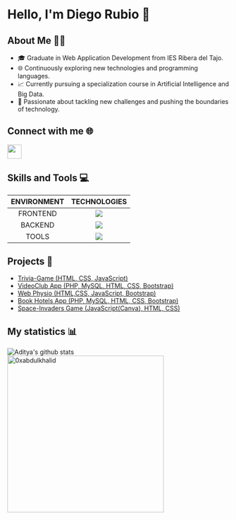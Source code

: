 ### <h1> Hello, I'm Diego Rubio 👋 </h1>

## About Me 🧑‍💻
- 🎓 Graduate in Web Application Development from IES Ribera del Tajo.
- 🌐 Continuously exploring new technologies and programming languages.
- 📈 Currently pursuing a specialization course in Artificial Intelligence and Big Data.
- 🚀 Passionate about tackling new challenges and pushing the boundaries of technology.

## Connect with me 🌐
<a href = 'https://www.linkedin.com/in/dieego17/'> <img width = '32px' align= 'center' src="https://raw.githubusercontent.com/rahulbanerjee26/githubAboutMeGenerator/main/icons/linked-in-alt.svg"/></a> 

## Skills and Tools 💻
| ENVIRONMENT | TECHNOLOGIES |
| :---: | :---: |
| FRONTEND | <img src="https://skillicons.dev/icons?i=html,css,bootstrap,js,angular,typescript,nextjs,react&perline=20" /> |
| BACKEND | <img src="https://skillicons.dev/icons?i=py,nodejs,nestjs,php,symfony,java,mysql,sequelize&perline=20" /> |
| TOOLS | <img src="https://skillicons.dev/icons?i=linux,vscode,git,github,postman,eclipse,docker&perline=20" />


## Projects 🚀
* [Trivia-Game (HTML, CSS, JavaScript)](https://github.com/dieego17/Trivia-Game)
* [VideoClub App (PHP, MySQL, HTML, CSS, Bootstrap)](https://github.com/dieego17/VideoClub-Rubio)
* [Web Physio (HTML,CSS, JavaScript, Bootstrap)](https://github.com/dieego17/Physio-Serrano)
* [Book Hotels App (PHP, MySQL, HTML, CSS, Bootstrap)](https://github.com/dieego17/Rubio-Hotels-MVC)
* [Space-Invaders Game (JavaScript(Canva), HTML, CSS)](https://github.com/dieego17/Space-Invaders-Canva)

## My statistics 📊
![Aditya's github stats](https://github-readme-stats.vercel.app/api?username=dieego17&show_icons=true&theme=tokyonight)
<img src="https://github-readme-stats.vercel.app/api/top-langs?username=dieego17&show_icons=true&locale=en&layout=compact&line_height=20&title_color=7A7ADB&icon_color=2234AE&text_color=D3D3D3&bg_color=0,000000,130F40" width="355"  alt="0xabdulkhalid"/>

